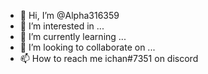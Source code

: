 - 👋 Hi, I’m @Alpha316359
- 👀 I’m interested in ...
- 🌱 I’m currently learning ...
- 💞️ I’m looking to collaborate on ...
- 📫 How to reach me ichan#7351 on discord

<!---
Alpha316359/Alpha316359 is a ✨ special ✨ repository because its `README.md` (this file) appears on your GitHub profile.
You can click the Preview link to take a look at your changes.
--->
